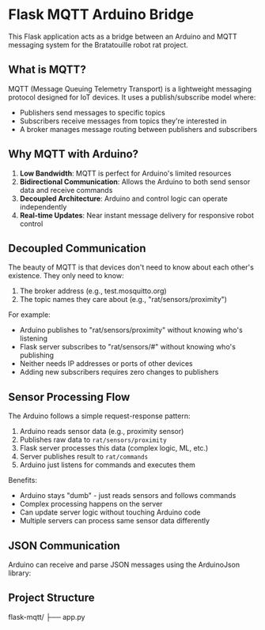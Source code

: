 # Flask MQTT Arduino Bridge

This Flask application acts as a bridge between an Arduino and MQTT messaging system for the Bratatouille robot rat project.

## What is MQTT?

MQTT (Message Queuing Telemetry Transport) is a lightweight messaging protocol designed for IoT devices. It uses a publish/subscribe model where:

- Publishers send messages to specific topics
- Subscribers receive messages from topics they're interested in
- A broker manages message routing between publishers and subscribers

## Why MQTT with Arduino?

1. **Low Bandwidth**: MQTT is perfect for Arduino's limited resources
2. **Bidirectional Communication**: Allows the Arduino to both send sensor data and receive commands
3. **Decoupled Architecture**: Arduino and control logic can operate independently
4. **Real-time Updates**: Near instant message delivery for responsive robot control

## Decoupled Communication

The beauty of MQTT is that devices don't need to know about each other's existence. They only need to know:

1. The broker address (e.g., test.mosquitto.org)
2. The topic names they care about (e.g., "rat/sensors/proximity")

For example:
- Arduino publishes to "rat/sensors/proximity" without knowing who's listening
- Flask server subscribes to "rat/sensors/#" without knowing who's publishing
- Neither needs IP addresses or ports of other devices
- Adding new subscribers requires zero changes to publishers

## Sensor Processing Flow

The Arduino follows a simple request-response pattern:

1. Arduino reads sensor data (e.g., proximity sensor)
2. Publishes raw data to `rat/sensors/proximity`
3. Flask server processes this data (complex logic, ML, etc.)
4. Server publishes result to `rat/commands`
5. Arduino just listens for commands and executes them

Benefits:
- Arduino stays "dumb" - just reads sensors and follows commands
- Complex processing happens on the server
- Can update server logic without touching Arduino code
- Multiple servers can process same sensor data differently

## JSON Communication

Arduino can receive and parse JSON messages using the ArduinoJson library:

## Project Structure

flask-mqtt/
├── app.py          